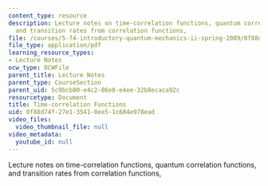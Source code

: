 ```yaml
---
content_type: resource
description: Lecture notes on time-correlation functions, quantum correlation functions,
  and transition rates from correlation functions,
file: /courses/5-74-introductory-quantum-mechanics-ii-spring-2009/0f88d74f27e135410ee51c684e978ead_MIT5_74s09_lec05.pdf
file_type: application/pdf
learning_resource_types:
- Lecture Notes
ocw_type: OCWFile
parent_title: Lecture Notes
parent_type: CourseSection
parent_uid: 5c9bcb80-e4c2-86e8-e4ee-32b8ecaca92c
resourcetype: Document
title: Time-correlation Functions
uid: 0f88d74f-27e1-3541-0ee5-1c684e978ead
video_files:
  video_thumbnail_file: null
video_metadata:
  youtube_id: null
---
```

Lecture notes on time-correlation functions, quantum correlation functions, and transition rates from correlation functions,